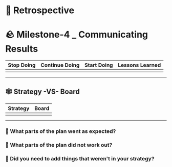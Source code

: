 # 💫 Retrospective

# 🪨 Milestone-4 _ Communicating Results

| Stop Doing    | Continue Doing  | Start Doing | Lessons Learned |
| ------        | :-----:         | :-----:     | :-------:       |
|               |                 |             |                 |

---

## 🕸 Strategy -VS- Board

|      Strategy      |        Board           |
|      :------:      |       :-----:          |
|                    |                        |

---

### 🌱 What parts of the plan went as expected?

### 🌱 What parts of the plan did not work out?

### 🌱 Did you need to add things that weren't in your strategy?
